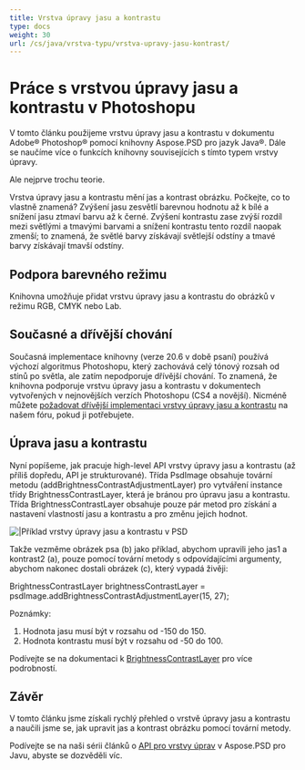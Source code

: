 ```yaml
---
title: Vrstva úpravy jasu a kontrastu
type: docs
weight: 30
url: /cs/java/vrstva-typu/vrstva-upravy-jasu-kontrast/
---
```


# Práce s vrstvou úpravy jasu a kontrastu v Photoshopu

V tomto článku použijeme vrstvu úpravy jasu a kontrastu v dokumentu Adobe® Photoshop® pomocí knihovny Aspose.PSD pro jazyk Java®. Dále se naučíme více o funkcích knihovny souvisejících s tímto typem vrstvy úpravy.

Ale nejprve trochu teorie.

Vrstva úpravy jasu a kontrastu mění jas a kontrast obrázku. Počkejte, co to vlastně znamená? Zvýšení jasu zesvětlí barevnou hodnotu až k bílé a snížení jasu ztmaví barvu až k černé. Zvýšení kontrastu zase zvýší rozdíl mezi světlými a tmavými barvami a snížení kontrastu tento rozdíl naopak zmenší; to znamená, že světlé barvy získávají světlejší odstíny a tmavé barvy získávají tmavší odstíny.

## Podpora barevného režimu

Knihovna umožňuje přidat vrstvu úpravy jasu a kontrastu do obrázků v režimu RGB, CMYK nebo Lab.

## Současné a dřívější chování

Současná implementace knihovny (verze 20.6 v době psaní) používá výchozí algoritmus Photoshopu, který zachovává celý tónový rozsah od stínů po světla, ale zatím nepodporuje dřívější chování. To znamená, že knihovna podporuje vrstvu úpravy jasu a kontrastu v dokumentech vytvořených v nejnovějších verzích Photoshopu (CS4 a novější). Nicméně můžete [požadovat dřívější implementaci vrstvy úpravy jasu a kontrastu](https://forum.aspose.com/c/psd) na našem fóru, pokud ji potřebujete.

## Úprava jasu a kontrastu

Nyní popíšeme, jak pracuje high-level API vrstvy úpravy jasu a kontrastu (až příliš dopředu, API je strukturované). Třída PsdImage obsahuje tovární metodu (addBrightnessContrastAdjustmentLayer) pro vytváření instance třídy BrightnessContrastLayer, která je bránou pro úpravu jasu a kontrastu. Třída BrightnessContrastLayer obsahuje pouze pár metod pro získání a nastavení vlastností jasu a kontrastu a pro změnu jejich hodnot.

![|Příklad vrstvy úpravy jasu a kontrastu v PSD](brightness-contrast-psd-upravova-vrstva-figurka-1.png)

Takže vezměme obrázek psa (b) jako příklad, abychom upravili jeho jas1 a kontrast2 (a), pouze pomocí tovární metody s odpovídajícími argumenty, abychom nakonec dostali obrázek (c), který vypadá živěji:

BrightnessContrastLayer brightnessContrastLayer = psdImage.addBrightnessContrastAdjustmentLayer(15, 27);

Poznámky:

1. Hodnota jasu musí být v rozsahu od -150 do 150.
2. Hodnota kontrastu musí být v rozsahu od -50 do 100.

Podívejte se na dokumentaci k [BrightnessContrastLayer](https://reference.aspose.com/psd/java/com.aspose.psd.fileformats.psd.layers.adjustmentlayers/BrightnessContrastLayer) pro více podrobností.

## Závěr

V tomto článku jsme získali rychlý přehled o vrstvě úpravy jasu a kontrastu a naučili jsme se, jak upravit jas a kontrast obrázku pomocí tovární metody.

Podívejte se na naši sérii článků o [API pro vrstvy úprav](/cs/java/vrstva-typu/vrstva-upravy-jasu-kontrast/) v Aspose.PSD pro Javu, abyste se dozvěděli víc.
